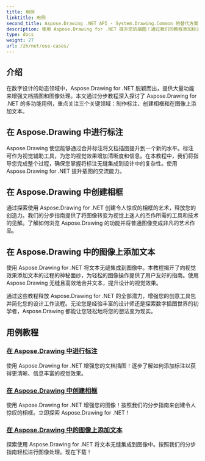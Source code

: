 ```yaml
---
title: 用例
linktitle: 用例
second_title: Aspose.Drawing .NET API - System.Drawing.Common 的替代方案
description: 使用 Aspose.Drawing for .NET 提升您的插图！通过我们的教程添加标注、创建令人惊叹的框架并将文本无缝集成到图像中。
type: docs
weight: 27
url: /zh/net/use-cases/
---
```

## 介绍

在数字设计的动态领域中，Aspose.Drawing for .NET 脱颖而出，提供大量功能来增强文档插图和图像处理。本文通过分步教程深入探讨了 Aspose.Drawing for .NET 的多功能用例，重点关注三个关键领域：制作标注、创建相框和在图像上添加文本。

## 在 Aspose.Drawing 中进行标注

Aspose.Drawing 使您能够通过合并标注将文档插图提升到一个新的水平。标注可作为视觉辅助工具，为您的视觉效果增加清晰度和信息。在本教程中，我们将指导您完成整个过程，确保您掌握将标注无缝集成到设计中的复杂性。使用 Aspose.Drawing for .NET 提升插图的交流能力。

## 在 Aspose.Drawing 中创建相框

通过探索使用 Aspose.Drawing for .NET 创建令人惊叹的相框的艺术，释放您的创造力。我们的分步指南提供了将图像转变为视觉上迷人的杰作所需的工具和技术的见解。了解如何浏览 Aspose.Drawing 的功能并将普通图像变成非凡的艺术作品。

## 在 Aspose.Drawing 中的图像上添加文本

使用 Aspose.Drawing for .NET 将文本无缝集成到图像中。本教程揭开了向视觉效果添加文本的过程的神秘面纱，为轻松的图像操作提供了用户友好的指南。使用 Aspose.Drawing 无缝且高效地合并文本，提升设计的视觉效果。

通过这些教程释放 Aspose.Drawing for .NET 的全部潜力，增强您的创意工具包并简化您的设计工作流程。无论您是经验丰富的设计师还是探索数字插图世界的初学者，Aspose.Drawing 都能让您轻松地将您的想法变为现实。

## 用例教程
### [在 Aspose.Drawing 中进行标注](./make-callout/)
使用 Aspose.Drawing for .NET 增强您的文档插图！逐步了解如何添加标注以获得更清晰、信息丰富的视觉效果。
### [在 Aspose.Drawing 中创建相框](./photo-frame/)
使用 Aspose.Drawing for .NET 增强您的图像！按照我们的分步指南来创建令人惊叹的相框。立即探索 Aspose.Drawing for .NET！
### [在 Aspose.Drawing 中的图像上添加文本](./text-on-image/)
探索使用 Aspose.Drawing for .NET 将文本无缝集成到图像中。按照我们的分步指南轻松进行图像处理。现在下载！